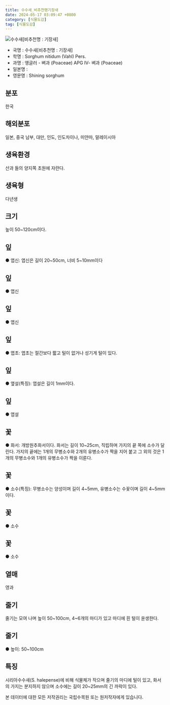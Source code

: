 ```yaml
---
title: 수수새_비추천명기장새
date: 2024-05-17 03:09:47 +0800
category: [식물도감]
tag: [식물도감]
---
```




![수수새[비추천명 : 기장새]](/fileUpload/plants/basic/Gramineae/Sorghum/14742/14742_1_th2.jpg)
- 국명 : 수수새[비추천명 : 기장새]
- 학명 : Sorghum nitidum (Vahl) Pers.
- 과명 : 앵글러 - 벼과 (Poaceae) APG Ⅳ- 벼과 (Poaceae)
- 일본명 : 
- 영문명 : Shining sorghum


## 분포
한국
## 해외분포
일본, 중국 남부, 대만, 인도, 인도차이나, 미얀마, 말레이시아
## 생육환경
산과 들의 양지쪽 초원에 자란다.
## 생육형
다년생
## 크기
높이 50~120cm이다.
## 잎
● 엽신: 엽신은 길이 20~50cm, 너비 5~10mm이다
## 잎
● 엽신
## 잎
● 엽신
## 잎
● 엽초: 엽초는 절간보다 짧고 털이 없거나 성기게 털이 있다.
## 잎
● 옆설(특징): 엽설은 길이 1mm이다.
## 잎
● 엽설
## 꽃
● 화서: 개방원추화서이다. 화서는 길이 10~25cm, 직립하며 가지의 끝 쪽에 소수가 달린다. 가지의 끝에는 1개의 무병소수와 2개의 유병소수가 짝을 지어 붙고 그 외의 것은 1개의 무병소수와 1개의 유병소수가 짝을 이룬다.
## 꽃
● 소수(특징): 무병소수는 양성이며 길이 4~5mm, 유병소수는 수꽃이며 길이 4~5mm이다. 
## 꽃
● 소수
## 꽃
● 소수
## 열매
영과
## 줄기
줄기는 모여 나며 높이 50~100cm, 4~6개의 마디가 있고 마디에 흰 털이 윤생한다.
## 줄기
● 높이: 50~100cm
## 특징
시리아수수새(S. halepense)에 비해 식물체가 작으며 줄기의 마디에 털이 있고, 화서의 가지는 분지하지 않으며 소수에는 길이 20~25mm의 긴 까락이 있다.






본 데이터에 대한 모든 저작권리는 국립수목원 또는 원저작자에게 있습니다.
